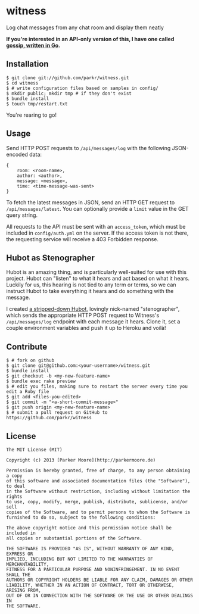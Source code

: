 # witness

Log chat messages from any chat room and display them neatly

**If you're interested in an API-only version of this, I have one called [gossip, written in Go](https://github.com/parkr/gossip).**

## Installation

    $ git clone git://github.com/parkr/witness.git
    $ cd witness
    $ # write configuration files based on samples in config/
    $ mkdir public; mkdir tmp # if they don't exist
    $ bundle install
    $ touch tmp/restart.txt

You're rearing to go!

## Usage

Send HTTP POST requests to `/api/messages/log` with the following JSON-encoded data:

    {
        room: <room-name>,
        author: <author>,
        message: <message>,
        time: <time-message-was-sent>
    }

To fetch the latest messages in JSON, send an HTTP GET request to `/api/messages/latest`.
You can optionally provide a `limit` value in the GET query string.

All requests to the API must be sent with an `access_token`, which must be included in
`config/auth.yml` on the server. If the access token is not there, the requesting service
will receive a 403 Forbidden response.

## Hubot as Stenographer

Hubot is an amazing thing, and is particularly well-suited for use with this project.
Hubot can "listen" to what it hears and act based on what it hears. Luckily for us,
this hearing is not tied to any term or terms, so we can instruct Hubot to take everything
it hears and do something with the message.

I created [a stripped-down Hubot](https://github.com/parkr/stenographer), lovingly nick-named
"stenographer", which sends the appropriate HTTP POST request to Witness's `/api/messages/log`
endpoint with each message it hears. Clone it, set a couple environment variables and push
it up to Heroku and voilà!

## Contribute

    $ # fork on github
    $ git clone git@github.com:<your-username>/witness.git
    $ bundle install
    $ git checkout -b <my-new-feature-name>
    $ bundle exec rake preview
    $ # edit you files, making sure to restart the server every time you edit a Ruby file
    $ git add <files-you-edited>
    $ git commit -m "<a-short-commit-message>"
    $ git push origin <my-new-feature-name>
    $ # submit a pull request on GitHub to https://github.com/parkr/witness

## License

    The MIT License (MIT)

    Copyright (c) 2013 [Parker Moore](http://parkermoore.de)

    Permission is hereby granted, free of charge, to any person obtaining a copy
    of this software and associated documentation files (the "Software"), to deal
    in the Software without restriction, including without limitation the rights
    to use, copy, modify, merge, publish, distribute, sublicense, and/or sell
    copies of the Software, and to permit persons to whom the Software is
    furnished to do so, subject to the following conditions:

    The above copyright notice and this permission notice shall be included in
    all copies or substantial portions of the Software.

    THE SOFTWARE IS PROVIDED "AS IS", WITHOUT WARRANTY OF ANY KIND, EXPRESS OR
    IMPLIED, INCLUDING BUT NOT LIMITED TO THE WARRANTIES OF MERCHANTABILITY,
    FITNESS FOR A PARTICULAR PURPOSE AND NONINFRINGEMENT. IN NO EVENT SHALL THE
    AUTHORS OR COPYRIGHT HOLDERS BE LIABLE FOR ANY CLAIM, DAMAGES OR OTHER
    LIABILITY, WHETHER IN AN ACTION OF CONTRACT, TORT OR OTHERWISE, ARISING FROM,
    OUT OF OR IN CONNECTION WITH THE SOFTWARE OR THE USE OR OTHER DEALINGS IN
    THE SOFTWARE.
